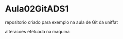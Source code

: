 # Aula02GitADS1
 repositorio criado para exemplo na aula de Git da uniffat

 alteracoes efetuada na maquina